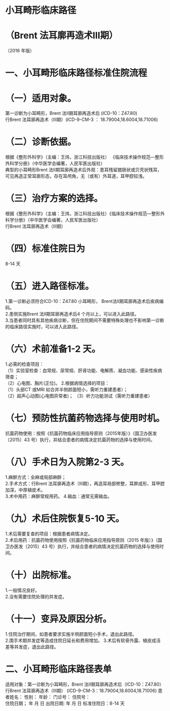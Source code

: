 # 小耳畸形临床路径  
# （Brent 法耳廓再造术Ⅲ期）  
（2016 年版）  
# 一、小耳畸形临床路径标准住院流程  
# （一）适用对象。  
第一诊断为小耳畸形，Brent 法Ⅱ期耳廓再造术后 
(ICD-10：Z47.80)  
行Brent 法耳廓再造术（Ⅲ期）(ICD-9-CM-3 ：
18.79004,18.6004,18.71006)  
# （二）诊断依据。  
根据《整形外科学》（主编：王炜，浙江科技出版社）
《临床技术操作规范—整形外科学分册》（中华医学会编著，人民军医出版社）  
典型的小耳畸形Brent 法Ⅱ期耳廓再造术后外观：患耳残留腊肠状或贝壳状残耳，可见再造正常耳廓形态，存在耳颅角，无（或有）外耳道，耳甲腔较浅。  
# （三）治疗方案的选择。  
根据《整形外科学》（主编：王炜，浙江科技出版社）《临床技术操作规范—整形外科学分册》（中华医学会编著，人民军医出版社）  
行Brent 法耳廓再造术（Ⅲ期）  
# （四）标准住院日为  
8-14 天  
# （五）进入路径标准。  
1.第一诊断必须符合ICD-10：Z47.80 小耳畸形， Brent法Ⅱ期耳廓再造术后疾病编码。  
2.患侧实施Brent 法Ⅱ期耳廓再造术后4 个月以上，可以进入此路径。  
3.当患者同时具有其他疾病诊断，但在住院期间不需要特殊处理也不影响第一诊断的临床路径实施时，可以进入此路径。  
# （六）术前准备1-2 天。  
1.必需的检查项目：  
（1）实验室检查：血常规、尿常规、肝肾功能、电解质、凝血功能、感染性疾病筛查；  
（2）心电图、胸片(正位)。 2.根据病情选择的项目：  
（1）头部CT 或MRI 如合并半侧颜面短小，需听力重建患者）；  
（2）超声心动图(心电图异常者)； （3）听力功能测试（需听力重建患者）  
# （七）预防性抗菌药物选择与使用时机。  
抗菌药物使用：按照《抗菌药物临床应用指导原则（2015年版）》（国卫办医发〔2015〕43 号）执行，并结合患者的病情决定抗菌药物的选择与使用时间。  
# （八）手术日为入院第2-3 天。  
1.麻醉方式：全麻或局部麻醉；  
2.手术方式：行Brent 法耳廓再造术（Ⅲ期），再造耳局部修整，耳屏成形、耳甲腔加深，中厚植皮术。  
3.术中用药：麻醉常规用药。 4.输血：通常无需输血。  
# （九）术后住院恢复5-10 天。  
1.术后需要复查的项目：根据患者病情决定。  
2.术后用药：抗菌药物使用按照《抗菌药物临床应用指导原则（2015 年版）》（国卫办医发〔2015〕43 号）执行，并结合患者的病情决定抗菌药物的选择与使用时间。  
# （十）出院标准。  
1.一般情况良好。  
2.没有需要住院处理的并发症。  
# （十一）变异及原因分析。  
1.住院治疗期间，如患者要求实施半侧颜面短小手术，退出此路径。  
2.围手术期并发症等造成住院日延长和费用增加。 3.术后有软骨外露、植皮成活差等并发症，退出此路径。  
# 二、小耳畸形临床路径表单  
适用对象：第一诊断为小耳畸形，Brent 法Ⅱ期耳廓再造术后（ICD-10：Z47.80）  
行Brent 法耳廓再造术（Ⅲ期） (ICD-9-CM-3：18.79004,18.6004,18.71006) 患者姓名：            性别：      年龄：      门诊号：       住院号：  
住院日期；     年  月  日   出院日期:     年  月   日     标准住院日：8-14 天  
